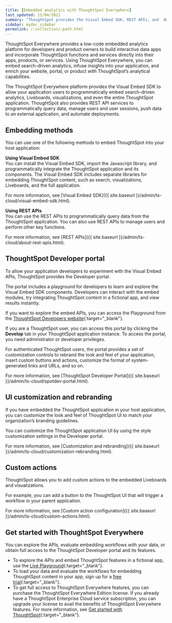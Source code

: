 ```yaml
---
title: [Embedded analytics with ThoughtSpot Everywhere]
last_updated: 11/04/2021
summary: "ThoughtSpot provides the Visual Embed SDK, REST APIs, and  developer tools to embed search, visualizations, Liveboards, and the full ThoughtSpot experience in a third-party product or business solution."
sidebar: mydoc_sidebar
permalink: /:collection/:path.html
---
```


ThoughtSpot Everywhere provides a low-code embedded analytics platform for developers and product owners to build interactive data apps and incorporate ThoughtSpot functions and services directly into their apps, products, or services. Using ThoughtSpot Everywhere, you can embed search-driven analytics, infuse insights into your application, and enrich your website, portal, or product with ThoughtSpot’s analytical capabilities.

The ThoughtSpot Everywhere platform provides the Visual Embed SDK to allow your application users to programmatically embed search-driven analytics, Liveboards, visualizations, and even the entire ThoughtSpot application. ThoughtSpot also provides REST API services to programmatically query data, manage users and user sessions, push data to an external application, and automate deployments.

## Embedding methods

You can use one of the following methods to embed ThoughtSpot into your host application:

**Using Visual Embed SDK**                                                
You can install the Visual Embed SDK, import the Javascript library, and programmatically integrate the ThoughtSpot application and its components.
The Visual Embed SDK includes separate libraries for embedding ThoughtSpot content, such as search, visualizations, Liveboards, and the full application.

For more information, see [Visual Embed SDK]({{ site.baseurl }}/admin/ts-cloud/visual-embed-sdk.html).

**Using REST APIs**  
You can use the REST APIs to programmatically query data from the ThoughtSpot application. You can also use REST APIs to manage users and perform other key functions.

For more information, see [REST APIs]({{ site.baseurl }}/admin/ts-cloud/about-rest-apis.html).

## ThoughtSpot Developer portal

To allow your application developers to experiment with the Visual Embed APIs, ThoughtSpot provides the Developer portal.

The portal includes a playground for developers to learn and explore the Visual Embed SDK components. Developers can interact with the embed modules, try integrating ThoughtSpot content in a fictional app, and view results instantly.

If you want to explore the embed APIs, you can access the Playground from the [ThoughtSpot Developers website](https://developers.thoughtspot.com/){:target="_blank"}.

If you are a ThoughtSpot user, you can access this portal by clicking the **Develop** tab in your ThoughtSpot application instance. To access the portal, you need administrator or developer privileges.

For authenticated ThoughtSpot users, the portal provides a set of customization controls to rebrand the look and feel of your application, insert custom buttons and actions, customize the format of system-generated links and URLs, and so on.

For more information, see [ThoughtSpot Developer Portal]({{ site.baseurl }}/admin/ts-cloud/spotdev-portal.html).

## UI customization and rebranding

If you have embedded the ThoughtSpot application in your host application, you can customize the look and feel of ThoughtSpot UI to match your organization’s branding guidelines.

You can customize the ThoughtSpot application UI by using the style customization settings in the Developer portal.

For more information, see [Customization and rebranding]({{ site.baseurl }}/admin/ts-cloud/customization-rebranding.html).

## Custom actions

ThoughtSpot allows you to add custom actions to the embedded Liveboards and visualizations.

For example, you can add a button to the ThoughtSpot UI that will trigger a workflow in your parent application.

For more information, see [Custom action configuration]({{ site.baseurl }}/admin/ts-cloud/custom-actions.html).

## Get started with ThoughtSpot Everywhere

You can explore the APIs, evaluate embedding workflows with your data, or obtain full access to the ThoughtSpot Developer portal and its features.

- To explore the APIs and embed ThoughtSpot features in a fictional app, use the [Live Playground](https://try-everywhere.thoughtspot.cloud/v2/#/everywhere){:target="_blank"}.
- To load your data and evaluate the workflows for embedding ThoughtSpot content in your app, sign up for a [free trial](https://www.thoughtspot.com/trial?tsref=webtopnav){:target="_blank"}.
- To get full access to ThoughtSpot Everywhere features, you can purchase the ThoughtSpot Everywhere Edition license. If you already have a ThoughtSpot Enterprise Cloud service subscription, you can upgrade your license to avail the benefits of ThoughtSpot Everywhere features. For more information, see [Get started with ThoughtSpot](https://developers.thoughtspot.com/docs/?pageid=get-started-tse){:target="_blank"}.
